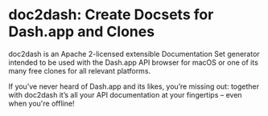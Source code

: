 # doc2dash: Create Docsets for Dash.app and Clones

doc2dash is an Apache 2-licensed extensible Documentation Set generator intended to be used with the Dash.app API browser for macOS or one of its many free clones for all relevant platforms.

If you’ve never heard of Dash.app and its likes, you’re missing out: together with doc2dash it’s all your API documentation at your fingertips – even when you're offline!
